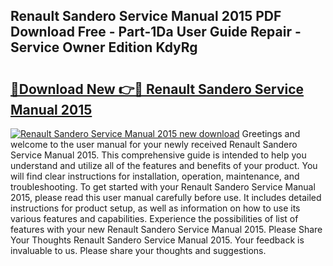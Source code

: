 ## Renault Sandero Service Manual 2015 PDF Download Free - Part-1Da User Guide Repair - Service Owner Edition KdyRg

# <h2><a href="http://bc60429.oget.top/?id=Renault+Sandero+Service+Manual+2015">🔗Download New 👉🔴 Renault Sandero Service Manual 2015</a></h2>

[![Renault Sandero Service Manual 2015 new download](https://i.imgur.com/5g1atiW.png)](http://bc60429.oget.top/?id=Renault+Sandero+Service+Manual+2015)
Greetings and welcome to the user manual for your newly received Renault Sandero Service Manual 2015. This comprehensive guide is intended to help you understand and utilize all of the features and benefits of your product. You will find clear instructions for installation, operation, maintenance, and troubleshooting. To get started with your Renault Sandero Service Manual 2015, please read this user manual carefully before use. It includes detailed instructions for product setup, as well as information on how to use its various features and capabilities. Experience the possibilities of list of features with your new Renault Sandero Service Manual 2015. Please Share Your Thoughts Renault Sandero Service Manual 2015. Your feedback is invaluable to us. Please share your thoughts and suggestions.
